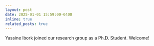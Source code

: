 ```yaml
---
layout: post
date: 2025-01-01 15:59:00-0400
inline: true
related_posts: true
---
```


Yassine Ibork joined our research group as a Ph.D. Student. Welcome!